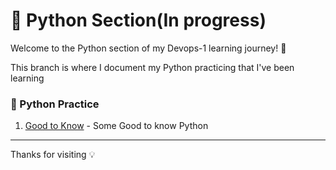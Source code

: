 # 🐍 Python Section(In progress)

Welcome to the Python section of my Devops-1 learning journey! 🚀

This branch is where I document my Python practicing that I've been learning

### 🎯 Python Practice

1. [Good to Know](./Good_to_Know.md) - Some Good to know Python

---
Thanks for visiting 💡
